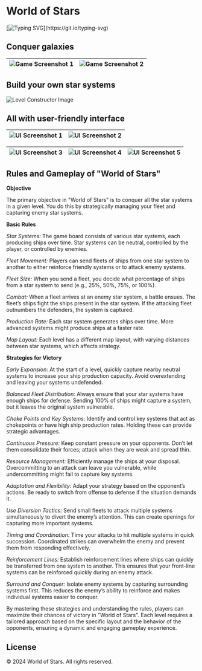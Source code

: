 # World of Stars

[![Typing SVG](https://readme-typing-svg.herokuapp.com?duration=4000&color=%2336BCF7&lines=Welcome+to+the+World+of+Stars!;May+the+force+be+with+you!)](https://git.io/typing-svg)

## Conquer galaxies

| ![Game Screenshot 1](https://github.com/SilentCoast/World-of-Stars-public/assets/94042423/408050a8-3515-4d92-ac99-582b061a15a2) | ![Game Screenshot 2](https://github.com/SilentCoast/World-of-Stars-public/assets/94042423/3bc207b7-e1d6-4382-862c-9ff7135efe05) |
| --- | --- |

## Build your own star systems

![Level Constructor Image](https://github.com/SilentCoast/World-of-Stars-public/assets/94042423/155b83ff-8468-4794-ba36-0210c7e3a622)

## All with user-friendly interface

| ![UI Screenshot 1](https://github.com/SilentCoast/World-of-Stars-public/assets/94042423/b6185034-fc80-486d-8e5f-1fdd1333f337) | ![UI Screenshot 2](https://github.com/SilentCoast/World-of-Stars-public/assets/94042423/5215442f-cf1c-4345-82ad-ca911f8b5893) |
| --- | --- |

| ![UI Screenshot 3](https://github.com/SilentCoast/World-of-Stars-public/assets/94042423/8bc1d68c-84c8-49ff-a53a-6e18a5d513f0) | ![UI Screenshot 4](https://github.com/SilentCoast/World-of-Stars-public/assets/94042423/6cc9cd5c-2e65-477e-a5cf-c27760f22e39) | ![UI Screenshot 5](https://github.com/SilentCoast/World-of-Stars-public/assets/94042423/7b431e33-38cf-46bf-898e-846a4d5bb534) |
| --- | --- | --- |

## Rules and Gameplay of "World of Stars"

**Objective**

The primary objective in "World of Stars" is to conquer all the star systems in a given level. You do this by strategically managing your fleet and capturing enemy star systems.

**Basic Rules**

*Star Systems:* The game board consists of various star systems, each producing ships over time. Star systems can be neutral, controlled by the player, or controlled by enemies.

*Fleet Movement:* Players can send fleets of ships from one star system to another to either reinforce friendly systems or to attack enemy systems.

*Fleet Size:* When you send a fleet, you decide what percentage of ships from a star system to send (e.g., 25%, 50%, 75%, or 100%).

*Combat:* When a fleet arrives at an enemy star system, a battle ensues. The fleet’s ships fight the ships present in the star system. If the attacking fleet outnumbers the defenders, the system is captured.

*Production Rate:* Each star system generates ships over time. More advanced systems might produce ships at a faster rate.

*Map Layout:* Each level has a different map layout, with varying distances between star systems, which affects strategy.

**Strategies for Victory**

*Early Expansion:* At the start of a level, quickly capture nearby neutral systems to increase your ship production capacity. Avoid overextending and leaving your systems undefended.

*Balanced Fleet Distribution:* Always ensure that your star systems have enough ships for defense. Sending 100% of ships might capture a system, but it leaves the original system vulnerable.

*Choke Points and Key Systems:* Identify and control key systems that act as chokepoints or have high ship production rates. Holding these can provide strategic advantages.

*Continuous Pressure:* Keep constant pressure on your opponents. Don’t let them consolidate their forces; attack when they are weak and spread thin.

*Resource Management:* Efficiently manage the ships at your disposal. Overcommitting to an attack can leave you vulnerable, while undercommitting might fail to capture key systems.

*Adaptation and Flexibility:* Adapt your strategy based on the opponent’s actions. Be ready to switch from offense to defense if the situation demands it.

*Use Diversion Tactics:* Send small fleets to attack multiple systems simultaneously to divert the enemy’s attention. This can create openings for capturing more important systems.

*Timing and Coordination:* Time your attacks to hit multiple systems in quick succession. Coordinated strikes can overwhelm the enemy and prevent them from responding effectively.

*Reinforcement Lines:* Establish reinforcement lines where ships can quickly be transferred from one system to another. This ensures that your front-line systems can be reinforced quickly during an enemy attack.

*Surround and Conquer:* Isolate enemy systems by capturing surrounding systems first. This reduces the enemy’s ability to reinforce and makes individual systems easier to conquer.

By mastering these strategies and understanding the rules, players can maximize their chances of victory in "World of Stars". Each level requires a tailored approach based on the specific layout and the behavior of the opponents, ensuring a dynamic and engaging gameplay experience.

## License

&copy; 2024 World of Stars. All rights reserved.
